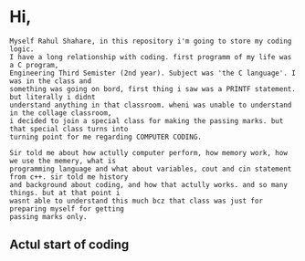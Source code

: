 # Hi,
    Myself Rahul Shahare, in this repository i'm going to store my coding logic. 
    I have a long relationship with coding. first programm of my life was a C program,
    Engineering Third Semister (2nd year). Subject was 'the C language'. I was in the class and 
    something was going on bord, first thing i saw was a PRINTF statement. but literally i didnt 
    understand anything in that classroom. wheni was unable to understand in the collage classroom, 
    i decided to join a special class for making the passing marks. but that special class turns into 
    turning point for me regarding COMPUTER CODING.

    Sir told me about how actully computer perform, how memory work, how we use the memery, what is 
    programming language and what about variables, cout and cin statement from c++. sir told me history 
    and background about coding, and how that actully works. and so many things. but at that point i 
    wasnt able to understand this much bcz that class was just for preparing myself for getting 
    passing marks only.

## Actul start of coding



